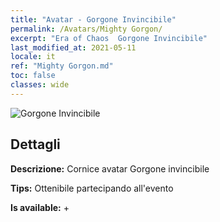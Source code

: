```yaml
---
title: "Avatar - Gorgone Invincibile"
permalink: /Avatars/Mighty Gorgon/
excerpt: "Era of Chaos  Gorgone Invincibile"
last_modified_at: 2021-05-11
locale: it
ref: "Mighty Gorgon.md"
toc: false
classes: wide
---
```

 ![Gorgone Invincibile](/images/a/avatarFrame_60.png)

## Dettagli

 **Descrizione:** Cornice avatar Gorgone invincibile 

 **Tips:** Ottenibile partecipando all'evento 

 **Is available:**  + 

